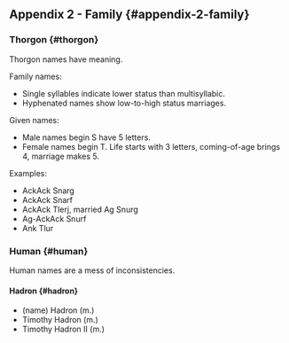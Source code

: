 ## Appendix 2 - Family {#appendix-2-family}

### Thorgon {#thorgon}

Thorgon names have meaning.

Family names:

*   Single syllables indicate lower status than multisyllabic.
*   Hyphenated names show low-to-high status marriages.

Given names:

*   Male names begin S have 5 letters.
*   Female names begin T. Life starts with 3 letters, coming-of-age brings 4, marriage makes 5.

Examples:

*   AckAck Snarg
*   AckAck Snarf
*   AckAck Tlerj, married Ag Snurg
*   Ag-AckAck Snurf
*   Ank Tlur

### Human {#human}

Human names are a mess of inconsistencies.

#### Hadron {#hadron}

*   (name) Hadron (m.)
*   Timothy Hadron (m.)
*   Timothy Hadron II (m.)